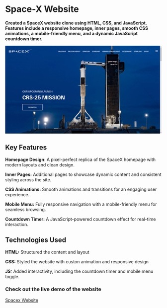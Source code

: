 # Space-X Website
__Created a SpaceX website clone using HTML, CSS, and JavaScript. Features include a responsive homepage, inner pages, smooth CSS animations, a mobile-friendly menu, and a dynamic JavaScript countdown timer.__

![Space-X Website](img/home-screen.png)

## Key Features
**Homepage Design**: A pixel-perfect replica of the SpaceX homepage with modern layouts and clean design.

**Inner Pages:** Additional pages to showcase dynamic content and consistent styling across the site.

**CSS Animations:** Smooth animations and transitions for an engaging user experience.

**Mobile Menu:** Fully responsive navigation with a mobile-friendly menu for seamless browsing.

**Countdown Timer:** A JavaScript-powered countdown effect for real-time interaction.

## Technologies Used
**HTML:** Structured the content and layout

**CSS:** Styled the website with custon animation and responsive design

**JS:** Added interactivity, including the countdown timer and mobile menu toggle.




### Check out the live demo of the website
[Spacex Website](https://mumar000.github.io/spacex-website/)
